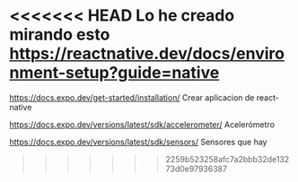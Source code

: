 <<<<<<< HEAD
Lo he creado mirando esto https://reactnative.dev/docs/environment-setup?guide=native
=======
https://docs.expo.dev/get-started/installation/ Crear aplicacion de react-native

https://docs.expo.dev/versions/latest/sdk/accelerometer/ Acelerómetro

https://docs.expo.dev/versions/latest/sdk/sensors/ Sensores que hay
>>>>>>> 2259b523258afc7a2bbb32de13273d0e97936387
